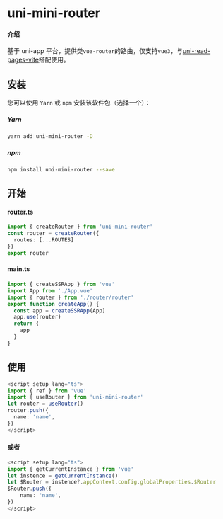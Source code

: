 # uni-mini-router

#### 介绍

基于 uni-app 平台，提供类`vue-router`的路由，仅支持`vue3`，与[uni-read-pages-vite](https://gitee.com/fant-mini/uni-read-pages-vite)搭配使用。

## 安装

您可以使用 `Yarn` 或 `npm` 安装该软件包（选择一个）：

##### Yarn

```sh
yarn add uni-mini-router -D
```

##### npm

```sh
npm install uni-mini-router --save
```

## 开始

#### router.ts

```ts
import { createRouter } from 'uni-mini-router'
const router = createRouter({
  routes: [...ROUTES]
})
export router
```

#### main.ts

```ts
import { createSSRApp } from 'vue'
import App from './App.vue'
import { router } from './router/router'
export function createApp() {
  const app = createSSRApp(App)
  app.use(router)
  return {
    app
  }
}
```

## 使用

```ts
<script setup lang="ts">
import { ref } from 'vue'
import { useRouter } from 'uni-mini-router'
let router = useRouter()
router.push({
  name: 'name',
})
</script>
```
#### 或者

```ts
<script setup lang="ts">
import { getCurrentInstance } from 'vue'
let instence = getCurrentInstance()
let $Router = instence?.appContext.config.globalProperties.$Router
$Router.push({
    name: 'name',
})
</script>
```
